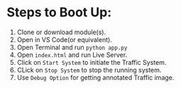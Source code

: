 # Steps to Boot Up:

1. Clone or download module(s).
2. Open in VS Code(or equivalent).
3. Open Terminal and run `python app.py`
4. Open `index.html` and run Live Server.
5. Click on `Start System` to initiate the Traffic System.
6. CLick on `Stop System` to stop the running system.
7. Use `Debug Option` for getting annotated Traffic image.